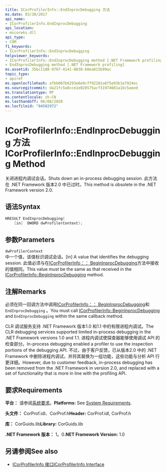 ```yaml
---
title: ICorProfilerInfo::EndInprocDebugging 方法
ms.date: 03/30/2017
api_name:
- ICorProfilerInfo.EndInprocDebugging
api_location:
- mscorwks.dll
api_type:
- COM
f1_keywords:
- ICorProfilerInfo::EndInprocDebugging
helpviewer_keywords:
- ICorProfilerInfo::EndInprocDebugging method [.NET Framework profiling]
- EndInprocDebugging method [.NET Framework profiling]
ms.assetid: 35bc1188-9767-4141-8038-60ea015b99ac
topic_type:
- apiref
ms.openlocfilehash: afbb007b6293e6e9cff92281a6f5e93b1e7924ec
ms.sourcegitcommit: da21fc5a8cce1e028575acf31974681a1bc5aeed
ms.translationtype: MT
ms.contentlocale: zh-CN
ms.lasthandoff: 06/08/2020
ms.locfileid: "84502972"
---
```

# <a name="icorprofilerinfoendinprocdebugging-method"></a><span data-ttu-id="8c0b5-102">ICorProfilerInfo::EndInprocDebugging 方法</span><span class="sxs-lookup"><span data-stu-id="8c0b5-102">ICorProfilerInfo::EndInprocDebugging Method</span></span>
<span data-ttu-id="8c0b5-103">关闭进程内调试会话。</span><span class="sxs-lookup"><span data-stu-id="8c0b5-103">Shuts down an in-process debugging session.</span></span> <span data-ttu-id="8c0b5-104">此方法在 .NET Framework 版本2.0 中已过时。</span><span class="sxs-lookup"><span data-stu-id="8c0b5-104">This method is obsolete in the .NET Framework version 2.0.</span></span>  
  
## <a name="syntax"></a><span data-ttu-id="8c0b5-105">语法</span><span class="sxs-lookup"><span data-stu-id="8c0b5-105">Syntax</span></span>  
  
```cpp  
HRESULT EndInprocDebugging(  
    [in]  DWORD dwProfilerContext);  
```  
  
## <a name="parameters"></a><span data-ttu-id="8c0b5-106">参数</span><span class="sxs-lookup"><span data-stu-id="8c0b5-106">Parameters</span></span>  
 `dwProfilerContext`  
 <span data-ttu-id="8c0b5-107">中一个值，该值标识调试会话。</span><span class="sxs-lookup"><span data-stu-id="8c0b5-107">[in] A value that identifies the debugging session.</span></span> <span data-ttu-id="8c0b5-108">此值必须与在[ICorProfilerInfo：： BeginInprocDebugging](icorprofilerinfo-begininprocdebugging-method.md)方法中接收的值相同。</span><span class="sxs-lookup"><span data-stu-id="8c0b5-108">This value must be the same as that received in the [ICorProfilerInfo::BeginInprocDebugging](icorprofilerinfo-begininprocdebugging-method.md) method.</span></span>  
  
## <a name="remarks"></a><span data-ttu-id="8c0b5-109">注解</span><span class="sxs-lookup"><span data-stu-id="8c0b5-109">Remarks</span></span>  
 <span data-ttu-id="8c0b5-110">必须在同一回调方法中调用[ICorProfilerInfo：： BeginInprocDebugging](icorprofilerinfo-begininprocdebugging-method.md)和 `EndInprocDebugging` 。</span><span class="sxs-lookup"><span data-stu-id="8c0b5-110">You must call [ICorProfilerInfo::BeginInprocDebugging](icorprofilerinfo-begininprocdebugging-method.md) and `EndInprocDebugging` within the same callback method.</span></span>  
  
 <span data-ttu-id="8c0b5-111">CLR 调试服务支持 .NET Framework 版本1.0 和1.1 中的有限进程内调试。</span><span class="sxs-lookup"><span data-stu-id="8c0b5-111">The CLR debugging services supported limited in-process debugging in the .NET Framework versions 1.0 and 1.1.</span></span> <span data-ttu-id="8c0b5-112">进程内调试使探查器能够使用调试 API 的检查部分。</span><span class="sxs-lookup"><span data-stu-id="8c0b5-112">In-process debugging enabled a profiler to use the inspection portions of the debugging API.</span></span> <span data-ttu-id="8c0b5-113">不过，由于客户反馈，已从版本2.0 中的 .NET Framework 中删除进程内调试，并将其替换为一组功能，这些功能与分析 API 行更详细。</span><span class="sxs-lookup"><span data-stu-id="8c0b5-113">However, due to customer feedback, in-process debugging has been removed from the .NET Framework in version 2.0, and replaced with a set of functionality that is more in line with the profiling API.</span></span>  
  
## <a name="requirements"></a><span data-ttu-id="8c0b5-114">要求</span><span class="sxs-lookup"><span data-stu-id="8c0b5-114">Requirements</span></span>  
 <span data-ttu-id="8c0b5-115">**平台：** 请参阅[系统要求](../../get-started/system-requirements.md)。</span><span class="sxs-lookup"><span data-stu-id="8c0b5-115">**Platforms:** See [System Requirements](../../get-started/system-requirements.md).</span></span>  
  
 <span data-ttu-id="8c0b5-116">**头文件：** CorProf.idl、CorProf.h</span><span class="sxs-lookup"><span data-stu-id="8c0b5-116">**Header:** CorProf.idl, CorProf.h</span></span>  
  
 <span data-ttu-id="8c0b5-117">**库：** CorGuids.lib</span><span class="sxs-lookup"><span data-stu-id="8c0b5-117">**Library:** CorGuids.lib</span></span>  
  
 <span data-ttu-id="8c0b5-118">**.NET Framework 版本：** 1。0</span><span class="sxs-lookup"><span data-stu-id="8c0b5-118">**.NET Framework Version:** 1.0</span></span>  
  
## <a name="see-also"></a><span data-ttu-id="8c0b5-119">另请参阅</span><span class="sxs-lookup"><span data-stu-id="8c0b5-119">See also</span></span>

- [<span data-ttu-id="8c0b5-120">ICorProfilerInfo 接口</span><span class="sxs-lookup"><span data-stu-id="8c0b5-120">ICorProfilerInfo Interface</span></span>](icorprofilerinfo-interface.md)
